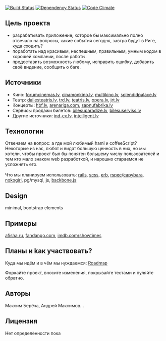 [![Build Status](https://secure.travis-ci.org/crazylatvians/afisha.png)](http://travis-ci.org/crazylatvians/afisha/)
[![Dependency Status](https://gemnasium.com/crazylatvians/afisha.png)](https://gemnasium.com/crazylatvians/afisha)
[![Code Climate](https://codeclimate.com/badge.png)](https://codeclimate.com/github/crazylatvians/afisha)

## Цель проекта
* разрабатывать приложение, которое бы максимально полно отвечало на вопросы, какие события сегодня, завтра будут в Риге, куда сходить?
* поработать над красивым, неспешным, правильным, умным кодом в хорошей компании, после работы.
* предоставить возможность любому, исправить ошибку, добавить своё видение, сообщить о баге.

## Источники
* Кино: [forumcinemas.lv](http://forumcinemas.lv/), [cinamonkino.lv](http://www.cinamonkino.lv), [multikino.lv](http://multikino.lv), [splendidpalace.lv](http://splendidpalace.lv)
* Театр: [dailesteatris.lv](http://www.dailesteatris.lv/), [trd.lv](http://www.trd.lv/), [teatris.lv](http://www.teatris.lv/), [opera.lv](http://www.opera.lv), [jrt.lv](http://www.jrt.lv/)
* Концерты: [hbf.lv](http://www.hbf.lv/), [arenariga.com](http://www.arenariga.com/), [sapnufabrika.lv](http://www.sapnufabrika.lv)
* Сервисы продажи билетов: [bilesuparadize.lv](http://bilesuparadize.lv/events), [bilesuserviss.lv](http://www.bilesuserviss.lv/)
* Другие источники: [ind-ex.lv](http://www.ind-ex.lv), [intelligent.lv](http://intelligent.lv/ru/15343_20001.html)

## Технологии
Отвечаем на вопрос: а где мой любимый haml и coffeeScript? Некоторые из нас, любят и видят большую ценность в них, но мы хотели, чтобы проект был бы понятен большему числу пользователей и тем кто мало знаком web разработкой, и нарошно стараемся не усложнять его.<br><br>
Что мы планируем использовать: [rails](https://github.com/rails/rails), [scss](http://sass-lang.com/), [erb](http://en.wikipedia.org/wiki/ERuby), [rspec](http://rspec.info/)/[capybara](https://github.com/jnicklas/capybara), [nokogiri](https://github.com/sparklemotion/nokogiri), pg/mysql, js, [backbone.js](http://backbonejs.org/)

## Design
minimal, bootstrap elements

## Примеры
[afisha.ru](http://afisha.ru), [fandango.com](http://www.fandango.com/), [imdb.com/showtimes](http://www.imdb.com/showtimes/location/US/85001/2012-11-22)

## Планы и kак участвовать?
Куда мы идём и в чём мы нуждаемся: [Roadmap](https://github.com/torbjon/afisha/wiki/) 

Форкайте проект, вносите изменения, покрывайте тестами и пуляйте обратно.

## Авторы
Максим Берёза, Андрей Максимов… 

## Лицензия
Нет определённости пока

